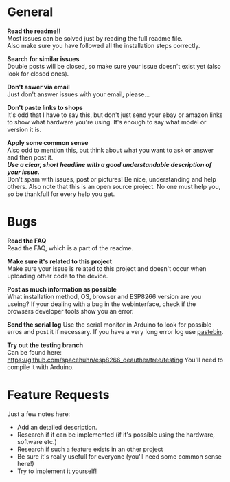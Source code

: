 # General

**Read the readme!!**  
Most issues can be solved just by reading the full readme file.  
Also make sure you have followed all the installation steps correctly.

**Search for similar issues**  
Double posts will be closed, so make sure your issue doesn't exist yet (also look for closed ones).

**Don't aswer via email**  
Just don't answer issues with your email, please...

**Don't paste links to shops**  
It's odd that I have to say this, but don't just send your ebay or amazon links to show what hardware you're using.
It's enough to say what model or version it is.

**Apply some common sense**  
Also odd to mention this, but think about what you want to ask or answer and then post it.  
***Use a clear, short headline with a good understandable description of your issue.***  
Don't spam with issues, post or pictures! Be nice, understanding and help others. 
Also note that this is an open source project. No one must help you, so be thankfull for every help you get.

# Bugs

**Read the FAQ**  
Read the FAQ, which is a part of the readme.

**Make sure it's related to this project**  
Make sure your issue is related to this project and doesn't occur when uploading other code to the device.

**Post as much information as possible**  
What installation method, OS, browser and ESP8266 version are you useing?
If your dealing with a bug in the webinterface, check if the browsers developer tools show you an error.  

**Send the serial log**
Use the serial monitor in Arduino to look for possible erros and post it if necessary.
If you have a very long error log use [pastebin](http://pastebin.com/).  

**Try out the testing branch**  
Can be found here: https://github.com/spacehuhn/esp8266_deauther/tree/testing
You'll need to compile it with Arduino.

# Feature Requests

Just a few notes here:
- Add an detailed description.
- Research if it can be implemented (if it's possible using the hardware, software etc.)
- Research if such a feature exists in an other project
- Be sure it's really usefull for everyone (you'll need some common sense here!)
- Try to implement it yourself!
